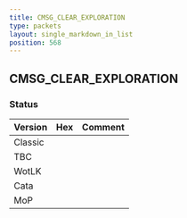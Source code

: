 ```yaml
---
title: CMSG_CLEAR_EXPLORATION
type: packets
layout: single_markdown_in_list
position: 568
---
```


## CMSG_CLEAR_EXPLORATION

### Status

Version | Hex | Comment
---------- | ---------- | ---------- 
Classic |  |  
TBC |  |  
WotLK |  |  
Cata |  |  
MoP |  |  